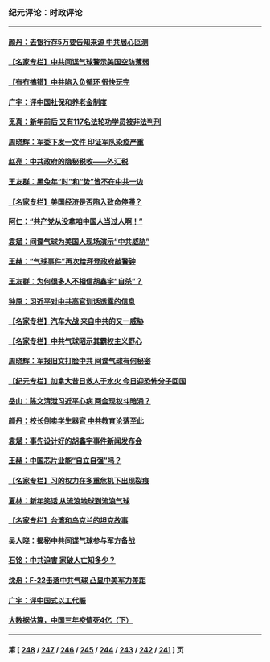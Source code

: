### 纪元评论：时政评论
---
#### [颜丹：去银行存5万要告知来源 中共居心叵测](../../pages/nsc1025/n13926495.md) 
#### [【名家专栏】中共间谍气球警示美国空防薄弱](../../pages/nsc1025/n13926400.md) 
#### [【有冇搞错】中共陷入负循环 很快玩完](../../pages/nsc1025/n13926140.md) 
#### [广宇：评中国社保和养老金制度](../../pages/nsc1025/n13926290.md) 
#### [觅真：新年前后 又有117名法轮功学员被非法判刑](../../pages/nsc1025/n13926265.md) 
#### [周晓辉：军委下发一文件 印证军队染疫严重](../../pages/nsc1025/n13926191.md) 
#### [赵亮：中共政府的隐秘税收——外汇税](../../pages/nsc1025/n13925954.md) 
#### [王友群：黑兔年“时”和“势”皆不在中共一边](../../pages/nsc1025/n13925764.md) 
#### [【名家专栏】美国经济是否陷入致命停滞？](../../pages/nsc1025/n13925393.md) 
#### [阿仁：“共产党从没拿咱中国人当过人啊！”](../../pages/nsc1025/n13925355.md) 
#### [袁斌：间谍气球为美国人现场演示“中共威胁”](../../pages/nsc1025/n13925177.md) 
#### [王赫：“气球事件”再次给拜登政府敲警钟](../../pages/nsc1025/n13925145.md) 
#### [王友群：为何很多人不相信胡鑫宇“自杀”？](../../pages/nsc1025/n13925052.md) 
#### [钟原：习近平对中共高官训话透露的信息](../../pages/nsc1025/n13925092.md) 
#### [【名家专栏】汽车大战 来自中共的又一威胁](../../pages/nsc1025/n13921016.md) 
#### [【名家专栏】中共气球昭示其霸权主义野心](../../pages/nsc1025/n13924600.md) 
#### [周晓辉：军报旧文打脸中共 间谍气球有何秘密](../../pages/nsc1025/n13924800.md) 
#### [【纪元专栏】加拿大昔日救人于水火 今日迎恐怖分子回国](../../pages/nsc1025/n13924776.md) 
#### [岳山：陈文清泄习近平心病 两会现权斗暗涌？](../../pages/nsc1025/n13924607.md) 
#### [颜丹：校长倒卖学生器官 中共教育沦落至此](../../pages/nsc1025/n13924780.md) 
#### [袁斌：事先设计好的胡鑫宇事件新闻发布会](../../pages/nsc1025/n13924435.md) 
#### [王赫：中国芯片业能“自立自强”吗？](../../pages/nsc1025/n13924079.md) 
#### [【名家专栏】习的权力在多重危机下出现裂痕](../../pages/nsc1025/n13923950.md) 
#### [夏林：新年笑话 从流浪地球到流浪气球](../../pages/nsc1025/n13924088.md) 
#### [【名家专栏】台湾和乌克兰的坦克故事](../../pages/nsc1025/n13923214.md) 
#### [吴人晓：揭秘中共间谍气球参与军方备战](../../pages/nsc1025/n13923992.md) 
#### [石铭：中共迫害 家破人亡知多少？](../../pages/nsc1025/n13923814.md) 
#### [沈舟：F-22击落中共气球 凸显中美军力差距](../../pages/nsc1025/n13923557.md) 
#### [广宇：评中国式以工代赈](../../pages/nsc1025/n13923623.md) 
#### [大数据估算，中国三年疫情死4亿（下）](../../pages/nsc1025/n13922711.md) 

---
#### 第 [ [248](./248.md) / [247](./247.md) / [246](./246.md) / [245](./245.md) / [244](./244.md) / [243](./243.md) / [242](./242.md) / [241](./241.md) ] 页

